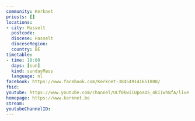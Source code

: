 ```yaml
---
community: Kerknet
priests: []
locations:
- city: Hasselt
  postcode: 
  diocese: Hasselt
  dioceseRegion: 
  country: BE
timetable:
- time: 10:00
  days: [sun]
  kind: sundayMass
  language: nl
facebook: https://www.facebook.com/Kerknet-384549141651808/
fbid:
youtube: https://www.youtube.com/channel/UCf0kwiiUpoaD5_4kIIwhNfA/live
homepage: https://www.kerknet.be
stream: 
youtubeChannelID: 
---
```

